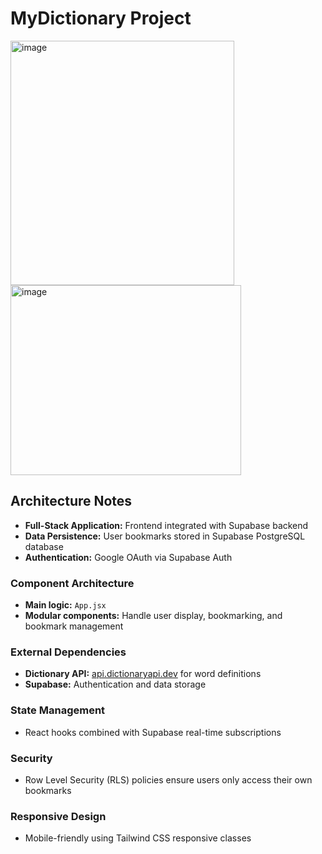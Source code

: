 # MyDictionary Project
<img width="358" height="391" alt="image" src="https://github.com/user-attachments/assets/252a9176-555c-461b-a657-995ea8089e98" />  <img width="369" height="304" alt="image" src="https://github.com/user-attachments/assets/4300e87d-1000-4035-9f5c-a6563c532f38" />


## Architecture Notes
- **Full-Stack Application:** Frontend integrated with Supabase backend  
- **Data Persistence:** User bookmarks stored in Supabase PostgreSQL database  
- **Authentication:** Google OAuth via Supabase Auth  

### Component Architecture
- **Main logic:** `App.jsx`  
- **Modular components:** Handle user display, bookmarking, and bookmark management  

### External Dependencies
- **Dictionary API:** [api.dictionaryapi.dev](https://api.dictionaryapi.dev) for word definitions  
- **Supabase:** Authentication and data storage  

### State Management
- React hooks combined with Supabase real-time subscriptions  

### Security
- Row Level Security (RLS) policies ensure users only access their own bookmarks  

### Responsive Design
- Mobile-friendly using Tailwind CSS responsive classes  

